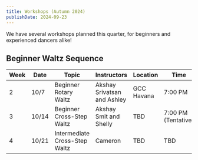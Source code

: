 ```yaml
---
title: Workshops (Autumn 2024)
publishDate: 2024-09-23
---
```


We have several workshops planned this quarter, for beginners and experienced
dancers alike!

## Beginner Waltz Sequence

| Week | Date  | Topic                         | Instructors                 | Location   | Time                |
|------|-------|-------------------------------|-----------------------------|------------|---------------------|
| 2    | 10/7  | Beginner Rotary Waltz         | Akshay Srivatsan and Ashley | GCC Havana | 7:00 PM             |
| 3    | 10/14 | Beginner Cross-Step Waltz     | Akshay Smit and Shelly      | TBD        | 7:00 PM (Tentative) |
| 4    | 10/21 | Intermediate Cross-Step Waltz | Cameron                     | TBD        | TBD                 |
